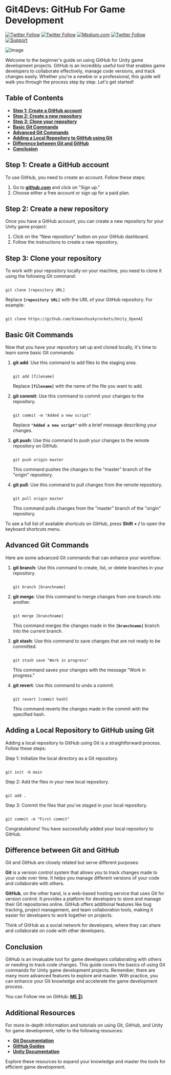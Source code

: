 # Git4Devs: **GitHub For Game Development**
[![Twitter Follow](https://img.shields.io/twitter/follow/youtube?label=Follow&logo=Github&style=social)](https://github.com/himanshuskyrockets) [![Twitter Follow](https://img.shields.io/twitter/follow/youtube?label=subscribe&logo=youtube&style=social)](https://www.youtube.com/@ExplorerArts) [![Medium.com](https://img.shields.io/badge/medium-.com-blue)](https://medium.com/@Clubwritter) [![Twitter Follow](https://img.shields.io/twitter/follow/youtube?label=Follow&logo=twitter&style=social)](https://twitter.com/superman_space) [![Support](https://img.shields.io/badge/-Support-green)](https://github.com/sponsors/himanshuskyrockets/)
 
![Image](https://github.githubassets.com/images/modules/logos_page/Octocat.png)

Welcome to the beginner's guide on using GitHub for Unity game development projects. GitHub is an incredibly useful tool that enables game developers to collaborate effectively, manage code versions, and track changes easily. Whether you're a newbie or a professional, this guide will walk you through the process step by step. Let's get started!

## **Table of Contents**

- **[Step 1: Create a GitHub account](#step-1-create-a-github-account)**
- **[Step 2: Create a new repository](#step-2-create-a-new-repository)**
- **[Step 3: Clone your repository](#step-3-clone-your-repository)**
- **[Basic Git Commands](#basic-git-commands)**
- **[Advanced Git Commands](#advanced-git-commands)**
- **[Adding a Local Repository to GitHub using Git](#adding-a-local-repository-to-github-using-git)**
- **[Difference between Git and GitHub](#difference-between-git-and-github)**
- **[Conclusion](#conclusion)**

## **Step 1: Create a GitHub account**

To use GitHub, you need to create an account. Follow these steps:

1. Go to **[github.com](https://github.com/)** and click on "Sign up."
2. Choose either a free account or sign up for a paid plan.

## **Step 2: Create a new repository**

Once you have a GitHub account, you can create a new repository for your Unity game project:

1. Click on the "New repository" button on your GitHub dashboard.
2. Follow the instructions to create a new repository.

## **Step 3: Clone your repository**

To work with your repository locally on your machine, you need to clone it using the following Git command:

```

git clone [repository URL]

```

Replace **`[repository URL]`** with the URL of your GitHub repository. For example:

```

git clone https://github.com/himanshuskyrockets/Unity_OpenAI

```

## **Basic Git Commands**

Now that you have your repository set up and cloned locally, it's time to learn some basic Git commands:

1. **git add**: Use this command to add files to the staging area.
    
    ```
  
    git add [filename]
    
    ```
    
    Replace **`[filename]`** with the name of the file you want to add.
    
2. **git commit**: Use this command to commit your changes to the repository.
    
    ```
   
    git commit -m "Added a new script"
    
    ```
    
    Replace **`"Added a new script"`** with a brief message describing your changes.
    
3. **git push**: Use this command to push your changes to the remote repository on GitHub.
    
    ```
 
    git push origin master
    
    ```
    
    This command pushes the changes to the "master" branch of the "origin" repository.
    
4. **git pull**: Use this command to pull changes from the remote repository.
    
    ```
    
    git pull origin master
    
    ```
    
    This command pulls changes from the "master" branch of the "origin" repository.
    

To see a full list of available shortcuts on GitHub, press **Shift + /** to open the keyboard shortcuts menu.

## **Advanced Git Commands**

Here are some advanced Git commands that can enhance your workflow:

1. **git branch**: Use this command to create, list, or delete branches in your repository.
    
    ```
    
    git branch [branchname]
    
    ```
    
2. **git merge**: Use this command to merge changes from one branch into another.
    
    ```
    
    git merge [branchname]
    
    ```
    
    This command merges the changes made in the **`[branchname]`** branch into the current branch.
    
3. **git stash**: Use this command to save changes that are not ready to be committed.
    
    ```
  
    git stash save "Work in progress"
    
    ```
    
    This command saves your changes with the message "Work in progress."
    
4. **git revert**: Use this command to undo a commit.
    
    ```
    
    git revert [commit hash]
    
    ```
    
    This command reverts the changes made in the commit with the specified hash.
    

## **Adding a Local Repository to GitHub using Git**

Adding a local repository to GitHub using Git is a straightforward process. Follow these steps:

Step 1: Initialize the local directory as a Git repository.

```

git init -b main

```

Step 2: Add the files in your new local repository.

```

git add .

```

Step 3: Commit the files that you've staged in your local repository.

```

git commit -m "First commit"

```

Congratulations! You have successfully added your local repository to GitHub.

## **Difference between Git and GitHub**

Git and GitHub are closely related but serve different purposes:

**Git** is a version control system that allows you to track changes made to your code over time. It helps you manage different versions of your code and collaborate with others.

**GitHub**, on the other hand, is a web-based hosting service that uses Git for version control. It provides a platform for developers to store and manage their Git repositories online. GitHub offers additional features like bug tracking, project management, and team collaboration tools, making it easier for developers to work together on projects.

Think of GitHub as a social network for developers, where they can share and collaborate on code with other developers.

## **Conclusion**

GitHub is an invaluable tool for game developers collaborating with others or needing to track code changes. This guide covers the basics of using Git commands for Unity game development projects. Remember, there are many more advanced features to explore and master. With practice, you can enhance your Git knowledge and accelerate the game development process.

You can Follow me on GitHub: **[ME 📧)](https://github.com/himanshuskyrockets)**


## **Additional Resources**

For more in-depth information and tutorials on using Git, GitHub, and Unity for game development, refer to the following resources:

- **[Git Documentation](https://git-scm.com/doc)**
- **[GitHub Guides](https://guides.github.com/)**
- **[Unity Documentation](https://docs.unity3d.com/)**

Explore these resources to expand your knowledge and master the tools for efficient game development.
